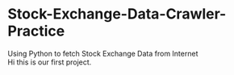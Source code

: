 # Stock-Exchange-Data-Crawler-Practice
Using Python to fetch Stock Exchange Data from Internet  
Hi this is our first project.

